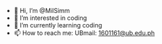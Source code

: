 - 👋 Hi, I’m @MilSimm
- 👀 I’m interested in coding
- 🌱 I’m currently learning coding
- 📫 How to reach me: UBmail: 1601161@ub.edu.ph 

<!---
MilSimm/MilSimm is a ✨ special ✨ repository because its `README.md` (this file) appears on your GitHub profile.
You can click the Preview link to take a look at your changes.
--->
